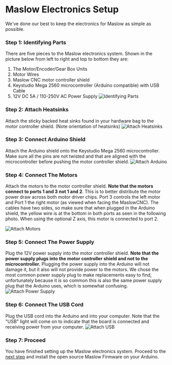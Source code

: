 # Maslow Electronics Setup

We've done our best to keep the electronics for Maslow as simple as possible.

### Step 1: Identifying Parts
There are five pieces to the Maslow electronics system. Shown in the picture below from left to right and top to bottom they are:
1. The Motor/Encoder/Gear Box Units
2. Motor Wires
3. Maslow CNC motor controller shield
4. Keystudio Mega 2560 microcontroller (Arduino compatible) with USB Cable
5. 12V DC 5A / 110-250V AC Power Supply
![Identifying Parts](https://raw.githubusercontent.com/MaslowCNC/Electronics/master/Documentation/Identifying%20Parts.jpg)

### Step 2: Attach Heatsinks
Attach the sticky backed heat sinks found in your hardware bag to the motor controller shield. (Note orientation of heatsinks)
![Attach Heatsinks](https://raw.githubusercontent.com/MaslowCNC/Electronics/master/Documentation/Attach%20Heat%20Sinks.jpg)

### Step 3: Connect Arduino Shield
Attach the Arduino shield onto the Keystudio Mega 2560 microcontroller. Make sure all the pins are not twisted and that are aligned with the microcontroller before pushing the motor controller shield.
![Attach Arduino](https://raw.githubusercontent.com/MaslowCNC/Electronics/master/Documentation/Attach%20Arduino.jpg)

### Step 4: Connect The Motors
Attach the motors to the motor controller shield. **Note that the motors connect to ports 1 and 3 not 1 and 2**. This is to better distribute the motor power draw across both motor driver chips.  Port 3 controls the left motor and Port 1 the right motor (as viewed when facing the MaslowCNC).
The cables have two sides, so make sure that when plugged in the Arduino shield, the yellow wire is at the bottom in both ports as seen in the following photo.
When using the optional Z axis, this motor is connected to port 2.

![Attach Motors](https://raw.githubusercontent.com/MaslowCNC/Electronics/master/Documentation/Attach%20Motors.jpg)

### Step 5: Connect The Power Supply
Plug the 12V power supply into the motor controller shield. **Note that the power supply plugs into the motor controller shield and not to the microcontroller.** Plugging the power supply into the Arduino will not damage it, but it also will not provide power to the motors. We chose the most common power supply plug to make replacements easy to find, unfortunately because it is so common this is also the same power supply plug that the Arduino uses, which is somewhat confusing.
![Attach Power Supply](https://raw.githubusercontent.com/MaslowCNC/Electronics/master/Documentation/Attach%20Power%20Supply.jpg)

### Step 6: Connect The USB Cord
Plug the USB cord into the Arduino and into your computer. Note that the "USB" light will come on to indicate that the board is connected and receiving power from your computer.
![Attach USB](https://raw.githubusercontent.com/MaslowCNC/Electronics/master/Documentation/Attach%20USB.jpg)

### Step 7: Proceed
You have finished setting up the Maslow electronics system. Proceed to the [next step](http://maslowcommunitygarden.org/Firmware.html?instructions=true) and install the open source Maslow Firmware on your Arduino.

